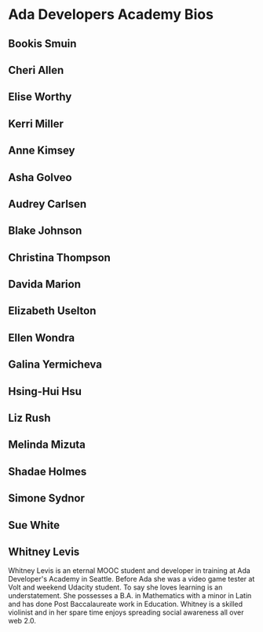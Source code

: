 # Ada Developers Academy Bios

## Bookis Smuin

## Cheri Allen

## Elise Worthy

## Kerri Miller

## Anne Kimsey

## Asha Golveo

## Audrey Carlsen

## Blake Johnson

## Christina Thompson

## Davida Marion

## Elizabeth Uselton

## Ellen Wondra

## Galina Yermicheva

## Hsing-Hui Hsu

## Liz Rush

## Melinda Mizuta

## Shadae Holmes

## Simone Sydnor

## Sue White

## Whitney Levis
Whitney Levis is an eternal MOOC student and developer in training at Ada Developer's Academy in Seattle. Before Ada she was a video game tester at Volt and weekend Udacity student. To say she loves learning is an understatement. She possesses a B.A. in Mathematics with a minor in Latin and has done Post Baccalaureate work in Education. Whitney is a skilled violinist and in her spare time enjoys spreading social awareness all over web 2.0.